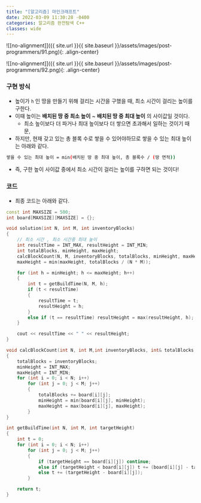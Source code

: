 ```yaml
---
title: "[알고리즘] 마인크래프트"
date: 2022-03-09 11:30:28 -0400
categories: 알고리즘 완전탐색 C++
classes: wide
---
```


![[no-alignment]]({{ site.url }}{{ site.baseurl }}/assets/images/post-programmers/91.png){: .align-center}


![[no-alignment]]({{ site.url }}{{ site.baseurl }}/assets/images/post-programmers/92.png){: .align-center}

### 구현 방식

- 높이가 `h` 인 땅을 만들기 위해 걸리는 시간을 구했을 때, 최소 시간이 걸리는 높이를 구한다.
- 이때 높이는 **배치된 땅 중 최소 높이** ~ **배치된 땅 중 최대 높이** 의 사이값일 것이다. 
    - 최소 높이보다 더 파거나 최대 높이보다 더 쌓으면 초과해서 일하는 것이기 때문,
- 하지만, 현재 갖고 있는 총 블록 수로 쌓을 수 있어야하므로 쌓을 수 있는 최대 높이는 아래와 같다.

```sh
쌓을 수 있는 최대 높이 = min(배치된 땅 중 최대 높이, 총 블록수 / (땅 면적))
```

- 즉, 구한 높이 사이값 중에서 최소 시간이 걸리는 높이를 구하면 되는 것이다!

### 코드

- 최종 코드는 아래와 같다.


```cpp
const int MAXSIZE = 500;
int board[MAXSIZE][MAXSIZE] = {};

void solution(int N, int M, int inventoryBlocks)
{
	// 최소 시간 , 최소 시간중 최대 높이
	int resultTime = INT_MAX, resultHeight = INT_MIN;
	int totalBlocks, minHeight, maxHeight;
	calcBlockCount(N, M, inventoryBlocks, totalBlocks, minHeight, maxHeight);
	maxHeight = min(maxHeight, totalBlocks / (N * M));

	for (int h = minHeight; h <= maxHeight; h++)
	{
		int t = getBuildTime(N, M, h);
		if (t < resultTime)
		{
			resultTime = t;
			resultHeight = h;
		}
		else if (t == resultTime) resultHeight = max(resultHeight, h);
	}

	cout << resultTime << " " << resultHeight;
}

void calcBlockCount(int N, int M,int inventoryBlocks, int& totalBlocks, int& minHeight, int& maxHeight)
{
	totalBlocks = inventoryBlocks;
	minHeight = INT_MAX;
	maxHeight = INT_MIN;
	for (int i = 0; i < N; i++)
		for (int j = 0; j < M; j++)
		{
			totalBlocks += board[i][j];
			minHeight = min(board[i][j], minHeight);
			maxHeight = max(board[i][j], maxHeight);
		}
}

int getBuildTime(int N, int M, int targetHeight)
{
	int t = 0;
	for (int i = 0; i < N; i++)
		for (int j = 0; j < M; j++)
		{
			if (targetHeight == board[i][j]) continue;
			else if (targetHeight < board[i][j]) t += (board[i][j] - targetHeight) * 2;
			else t += (targetHeight - board[i][j]);
		}

	return t;
}
```
